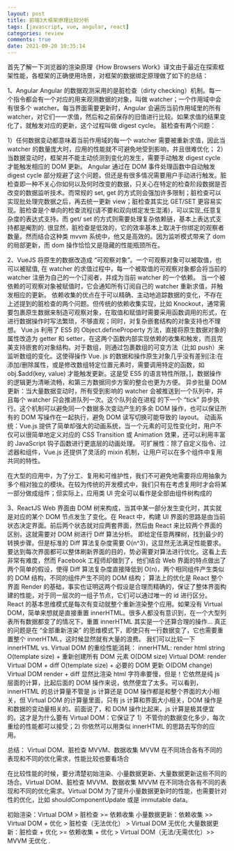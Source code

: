 ```yaml
---
layout: post
title: 前端3大框架原理比较分析
tags: [javascript, vue, angular, react]
categories: review
comments: true
date: 2021-09-20 10:35:14
---
```


首先了解一下浏览器的渲染原理《How Browsers Work》译文由于最近在探索框架性能，各框架的正确使用场景，对框架的数据绑定原理做了如下的总结：

1、Angular
Angular 的数据观测采用的是脏检查（dirty checking）机制。每一个指令都会有一个对应的用来观测数据的对象，叫做 watcher；一个作用域中会有很多个 watcher。每当界面需要更新时，Angular 会遍历当前作用域里的所有 watcher，对它们一一求值，然后和之前保存的旧值进行比较。如果求值的结果变化了，就触发对应的更新，这个过程叫做 digest cycle。
脏检查有两个问题：

<!-- more -->

1）任何数据变动都意味着当前作用域的每一个 watcher 需要被重新求值，因此当 watcher 的数量庞大时，应用的性能就不可避免地受到影响，并且很难优化；
2）当数据变动时，框架并不能主动侦测到变化的发生，需要手动触发 digest cycle 才能触发相应的 DOM 更新。
Angular 通过在 DOM 事件处理函数中自动触发 digest cycle 部分规避了这个问题，但还是有很多情况需要用户手动进行触发。脏检查即一种不关心你如何以及何时改变的数据，只关心在特定的检查阶段数据是否改变的数据监听技术。而常规的 set, get 的方式则会强加许多限制；脏检查可以实现批处理完数据之后，再去统一更新 view；脏检查其实比 GET/SET 更容易实现。脏检查是个单向的检查流程(请不要和双向绑定发生混淆)，可以实现\_任意复杂度的表达式支持。而 get/ set 的方式则需要处理复杂依赖链，基本上表达式支持都是阉割的. 很显然，脏检查是低效的，它的效率基本上取决于你绑定的观察者数量。然而结合这种类 mvvm 系统中，他又是高效的。因为监听模式带来了 dom 的局部更新，而 dom 操作恰恰又是隐藏的性能瓶颈所在。

2、VueJS 将原生的数据改造成 “可观察对象”。一个可观察对象可以被取值，也可以被赋值, 在 watcher 的求值过程中，每一个被取值的可观察对象都会将当前的 watcher 注册为自己的一个订阅者，并成为当前 watcher 的一个依赖。 当一个被依赖的可观察对象被赋值时，它会通知所有订阅自己的 watcher 重新求值，并触发相应的更新。
依赖收集的优点在于可以精确、主动地追踪数据的变化，不存在上述提到的脏检查的两个问题。但传统的依赖收集实现，比如 Knockout，通常需要包裹原生数据来制造可观察对象，在取值和赋值时需要采用函数调用的形式，在进行数据操作时写法繁琐，不够直观；同时，对复杂嵌套结构的对象支持也不理想。
Vue.js 利用了 ES5 的 Object.defineProperty 方法，直接将原生数据对象的属性改造为 getter 和 setter，在这两个函数内部实现依赖的收集和触发，而且完美支持嵌套的对象结构。对于数组，则通过包裹数组的可变方法（比如 push）来监听数组的变化。这使得操作 Vue. js 的数据和操作原生对象几乎没有差别[注:在添加/删除属性，或是修改数组特定位置元素时，需要调用特定的函数，如 obj.$add(key, value) 才能触发更新。这是受 ES5 的语言特性所限。]，数据操作的逻辑更为清晰流畅，和第三方数据同步方案的整合也更为方便。
异步批量 DOM 更新：当大量数据变动时，所有受到影响的 watcher 会被推送到一个队列中，并且每个 watcher 只会推进队列一次。这个队列会在进程 的下一个 “tick” 异步执行。这个机制可以避免同一个数据多次变动产生的多余 DOM 操作，也可以保证所有的 DOM 写操作在一起执行，避免 DOM 读写切换可能导致的 layout。 动画系统：Vue.js 提供了简单却强大的动画系统，当一个元素的可见性变化时，用户不仅可以很简单地定义对应的 CSS Transition 或 Animation 效果，还可以利用丰富的 JavaScript 钩子函数进行更底层的动画处理。 可扩展性：除了自定义指令、过滤器和组件，Vue.js 还提供了灵活的 mixin 机制，让用户可以在多个组件中复用共同的特性。

在大型的应用中，为了分工、复用和可维护性，我们不可避免地需要将应用抽象为多个相对独立的模块。在较为传统的开发模式中，我们只有在考虑复用时才会将某一部分做成组件；但实际上，应用类 UI 完全可以看作是全部由组件树构成的

3、ReactJS Web 界面由 DOM 树来构成，当其中某一部分发生变化时，其实就是对应的某个 DOM 节点发生了变化。在 React 中，构建 UI 界面的思路是由当前状态决定界面。前后两个状态就对应两套界面，然后由 React 来比较两个界面的区别，这就需要对 DOM 树进行 Diff 算法分析。 即给定任意两棵树，找到最少的转换步骤。但是标准的 Diff 算法复杂度需要 O(n^3)，这显然无法满足性能要求。要达到每次界面都可以整体刷新界面的目的，势必需要对算法进行优化。这看上去非常有难度，然而 Facebook 工程师却做到了，他们结合 Web 界面的特点做出了两个简单的假设，使得 Diff 算法复杂度直接降低到 O(n)，两个相同组件产生类似的 DOM 结构，不同的组件产生不同的 DOM 结构； 算法上的优化是 React 整个界面 Render 的基础，事实也证明这两个假设是合理而精确的，保证了整体界面构建的性能，对于同一层次的一组子节点，它们可以通过唯一的 id 进行区分。 React 的基本思维模式是每次有变动就整个重新渲染整个应用。如果没有 Virtual DOM，简单来想就是直接重置 innerHTML。很多人都没有意识到，在一个大型列表所有数据都变了的情况下，重置 innerHTML 其实是一个还算合理的操作… 真正的问题是在 “全部重新渲染” 的思维模式下，即使只有一行数据变了，它也需要重置整个 innerHTML，这时候显然就有大量的浪费。 我们可以比较一下 innerHTML vs. Virtual DOM 的重绘性能消耗： innerHTML: render html string O(template size) + 重新创建所有 DOM 元素 O(DOM size) Virtual DOM: render Virtual DOM + diff O(template size) + 必要的 DOM 更新 O(DOM change) Virtual DOM render + diff 显然比渲染 html 字符串要慢，但是！它依然是纯 js 层面的计算，比起后面的 DOM 操作来说，依然便宜了太多。可以看到，innerHTML 的总计算量不管是 js 计算还是 DOM 操作都是和整个界面的大小相关，但 Virtual DOM 的计算量里面，只有 js 计算和界面大小相关，DOM 操作是和数据的变动量相关的。前面说了，和 DOM 操作比起来，js 计算是极其便宜的。这才是为什么要有 Virtual DOM：它保证了 1）不管你的数据变化多少，每次重绘的性能都可以接受；2) 你依然可以用类似 innerHTML 的思路去写你的应用。

总结： Virtual DOM、脏检查 MVVM、数据收集 MVVM 在不同场合各有不同的表现和不同的优化需求，性能比较也要看场合

在比较性能的时候，要分清楚初始渲染、小量数据更新、大量数据更新这些不同的场合。Virtual DOM、脏检查 MVVM、数据收集 MVVM 在不同场合各有不同的表现和不同的优化需求。Virtual DOM 为了提升小量数据更新时的性能，也需要针对性的优化，比如 shouldComponentUpdate 或是 immutable data。

初始渲染：Virtual DOM > 脏检查 >= 依赖收集
小量数据更新：依赖收集 >> Virtual DOM + 优化 > 脏检查（无法优化） > Virtual DOM 无优化
大量数据更新：脏检查 + 优化 >= 依赖收集 + 优化 > Virtual DOM（无法/无需优化）>> MVVM 无优化 .
